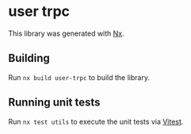 # user trpc

This library was generated with [Nx](https://nx.dev).

## Building

Run `nx build user-trpc` to build the library.

## Running unit tests

Run `nx test utils` to execute the unit tests via [Vitest](https://vitest.dev/).
